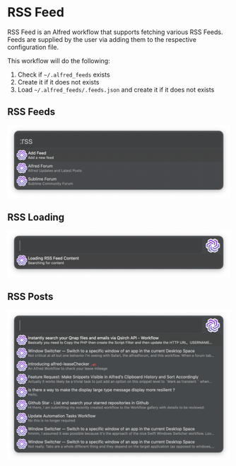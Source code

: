 # RSS Feed

RSS Feed is an Alfred workflow that supports fetching various RSS Feeds. Feeds are supplied by the user via adding them to the respective configuration file.

This workflow will do the following:

1. Check if `~/.alfred_feeds` exists
2. Create it if it does not exists
3. Load `~/.alfred_feeds/.feeds.json` and create it if it does not exists



## RSS Feeds

![RSS Main](./assets/rss_main.png)

## RSS Loading

![RSS Loading](./assets/rss_loading.png)

## RSS Posts

![RSS Posts](./assets/rss_posts.png)
